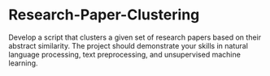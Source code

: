 # Research-Paper-Clustering
Develop a script that clusters a given set of research papers based on their abstract similarity. The project should demonstrate your skills in natural language processing, text preprocessing, and unsupervised machine learning.
